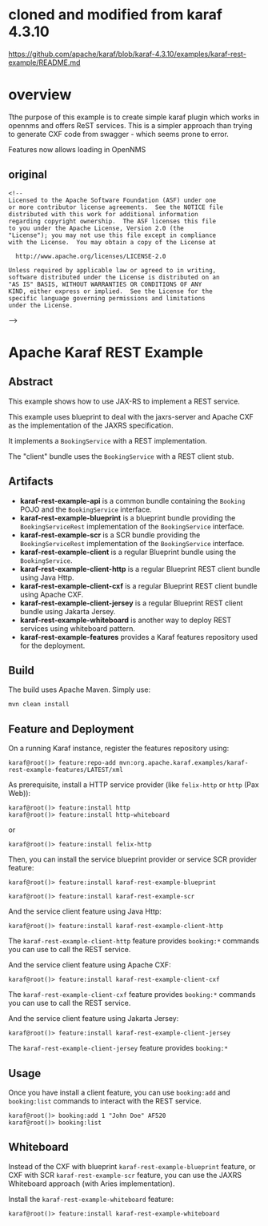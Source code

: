 # cloned and modified from karaf 4.3.10

https://github.com/apache/karaf/blob/karaf-4.3.10/examples/karaf-rest-example/README.md

# overview
Tthe purpose of this example is to create simple karaf plugin which works in opennms and offers ReST services.
This is a simpler approach than trying to generate CXF code from swagger - which seems prone to error.

Features now allows loading in OpenNMS

## original
    <!--
    Licensed to the Apache Software Foundation (ASF) under one
    or more contributor license agreements.  See the NOTICE file
    distributed with this work for additional information
    regarding copyright ownership.  The ASF licenses this file
    to you under the Apache License, Version 2.0 (the
    "License"); you may not use this file except in compliance
    with the License.  You may obtain a copy of the License at

      http://www.apache.org/licenses/LICENSE-2.0

    Unless required by applicable law or agreed to in writing,
    software distributed under the License is distributed on an
    "AS IS" BASIS, WITHOUT WARRANTIES OR CONDITIONS OF ANY
    KIND, either express or implied.  See the License for the
    specific language governing permissions and limitations
    under the License.
-->
# Apache Karaf REST Example

## Abstract

This example shows how to use JAX-RS to implement a REST service.

This example uses blueprint to deal with the jaxrs-server and Apache CXF as the implementation of the JAXRS specification.

It implements a `BookingService` with a REST implementation. 

The "client" bundle uses the `BookingService` with a REST client stub.

## Artifacts

* **karaf-rest-example-api** is a common bundle containing the `Booking` POJO and the `BookingService` interface.   
* **karaf-rest-example-blueprint** is a blueprint bundle providing the `BookingServiceRest` implementation of the `BookingService` interface.
* **karaf-rest-example-scr** is a SCR bundle providing the `BookingServiceRest` implementation of the `BookingService` interface.
* **karaf-rest-example-client** is a regular Blueprint bundle using the `BookingService`.
* **karaf-rest-example-client-http** is a regular Blueprint REST client bundle using Java Http.
* **karaf-rest-example-client-cxf** is a regular Blueprint REST client bundle using Apache CXF.
* **karaf-rest-example-client-jersey** is a regular Blueprint REST client bundle using Jakarta Jersey.
* **karaf-rest-example-whiteboard** is another way to deploy REST services using whiteboard pattern.
* **karaf-rest-example-features** provides a Karaf features repository used for the deployment.

## Build

The build uses Apache Maven. Simply use:

```
mvn clean install
```

## Feature and Deployment

On a running Karaf instance, register the features repository using:

```
karaf@root()> feature:repo-add mvn:org.apache.karaf.examples/karaf-rest-example-features/LATEST/xml
```

As prerequisite, install a HTTP service provider (like `felix-http` or `http` (Pax Web)):

```
karaf@root()> feature:install http
karaf@root()> feature:install http-whiteboard
```

or 

```
karaf@root()> feature:install felix-http
```

Then, you can install the service blueprint provider or service SCR provider feature:

```
karaf@root()> feature:install karaf-rest-example-blueprint
```

```
karaf@root()> feature:install karaf-rest-example-scr
```

And the service client feature using Java Http:

```
karaf@root()> feature:install karaf-rest-example-client-http
```

The `karaf-rest-example-client-http` feature provides `booking:*` commands you can use to call the REST service.

And the service client feature using Apache CXF:

```
karaf@root()> feature:install karaf-rest-example-client-cxf
```

The `karaf-rest-example-client-cxf` feature provides `booking:*` commands you can use to call the REST service.

And the service client feature using Jakarta Jersey:

```
karaf@root()> feature:install karaf-rest-example-client-jersey
```

The `karaf-rest-example-client-jersey` feature provides `booking:*`

## Usage

Once you have install a client feature, you can use `booking:add` and `booking:list` commands to interact with the REST
service.

```
karaf@root()> booking:add 1 "John Doe" AF520
karaf@root()> booking:list
```

## Whiteboard

Instead of the CXF with blueprint `karaf-rest-example-blueprint` feature, or CXF with SCR `karaf-rest-example-scr` feature, you can use the JAXRS Whiteboard approach (with Aries implementation).

Install the `karaf-rest-example-whiteboard` feature:

```
karaf@root()> feature:install karaf-rest-example-whiteboard
```